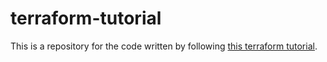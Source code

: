 # terraform-tutorial

This is a repository for the code written by following [this terraform tutorial](https://www.youtube.com/watch?v=SLB_c_ayRMo).